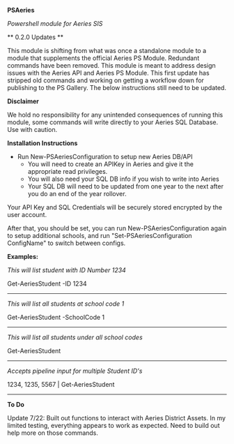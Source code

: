**PSAeries**

*Powershell module for Aeries SIS*

** 0.2.0 Updates **

This module is shifting from what was once a standalone module to a module that supplements the official Aeries PS Module. Redundant commands have been removed. This module is meant to address design issues with the Aeries API and Aeries PS Module. This first update has stripped old commands and working on getting a workflow down for publishing to the PS Gallery. The below instructions still need to be updated.

**Disclaimer**

We hold no responsibility for any unintended consequences of running this module, some commands will write directly to your Aeries SQL Database. Use with caution.

**Installation Instructions**

* Run New-PSAeriesConfiguration to setup new Aeries DB/API
  * You will need to create an APIKey in Aeries and give it the appropriate read privileges.
  * You will also need your SQL DB info if you wish to write into Aeries
  * Your SQL DB will need to be updated from one year to the next after you do an end of the year rollover.

Your API Key and SQL Credentials will be securely stored encrypted by the user account.

After that, you should be set, you can run New-PSAeriesConfiguration again to setup additional schools, and run "Set-PSAeriesConfiguration ConfigName" to switch between configs.

**Examples:**

*This will list student with ID Number 1234*

Get-AeriesStudent -ID 1234

-------------------------------

*This will list all students at school code 1*

Get-AeriesStudent -SchoolCode 1

-------------------------------

*This will list all students under all school codes*

Get-AeriesStudent

-------------------------------

*Accepts pipeline input for multiple Student ID's*

1234, 1235, 5567 | Get-AeriesStudent

-------------------------------

**To Do**

Update 7/22: Built out functions to interact with Aeries District Assets. In my limited testing, everything appears to work as expected. Need to build out help more on those commands.